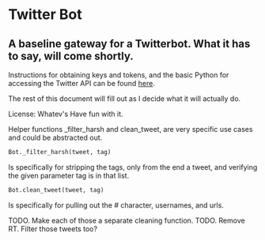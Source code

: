 # Twitter Bot

## A baseline gateway for a Twitterbot.  What it has to say, will come shortly.

Instructions for obtaining keys and tokens, and the basic Python for accessing the Twitter API can be found [here](http://www.dototot.com/how-to-write-a-twitter-bot-with-python-and-tweepy/).


The rest of this document will fill out as I decide what it will actually do.

License:  Whatev's  Have fun with it.


Helper functions _filter_harsh and clean_tweet, are very specific use cases and could be abstracted out.

```python
Bot._filter_harsh(tweet, tag)
```
Is specifically for stripping the tags, only from the end a tweet, and verifying the given parameter tag is in that list.

```python
Bot.clean_tweet(tweet, tag)
```
Is specifically for pulling out the # character, usernames, and urls.

TODO.  Make each of those a separate cleaning function.
TODO.  Remove RT.  Filter those tweets too?